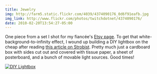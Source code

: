 ```yaml
---
title: Jewelry 
img: http://farm5.static.flickr.com/4039/4374090176_0d6f91eafb.jpg 
img_link: http://www.flickr.com/photos/twitchdotnet/4374090176/ 
date: 2010-02-20T13:54:27-05:00 
---
```


One piece from a set I shot for my fianc&#233;e's [Etsy page](http://www.etsy.com/shop/inksplotter). To get that white-background-to-infinity effect, I wound up building a DIY lightbox on the cheap after reading [this article on Strobist](http://strobist.blogspot.com/2006/07/how-to-diy-10-macro-photo-studio.html).  Pretty much just a cardboard box with sides cut out and covered with tissue paper, a sheet of posterboard, and a bunch of movable light sources.  Good times!

[![DIY Lightbox](http://farm3.static.flickr.com/2708/4374090088_58d728b982.jpg)](http://www.flickr.com/photos/twitchdotnet/4374090088/)